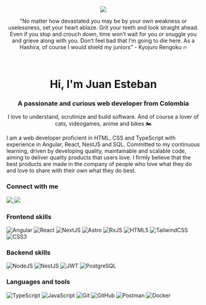 <p align="center">
  <img src="https://user-images.githubusercontent.com/55556476/217273633-10808d7d-0d37-414e-9d5e-96901a21c4c0.png">
</p>
<p align="center">"No matter how devastated you may be by your own weakness or uselessness, set your heart ablaze. Grit your teeth and look straight ahead. Even if you stop and crouch down, time won’t wait for you or snuggle you and grieve along with you. Don’t feel bad that I’m going to die here. As a Hashira, of course I would shield my juniors" - Kyojuro Rengoku 🔥</p>

<br>
<h1 align="center">Hi, I'm Juan Esteban</h1>
<h3 align="center">A passionate and curious web developer from Colombia</h3>
<p align="center">I love to understand, scrutinize and build software. And of course a lover of cats, videogames, anime and bikes 🏍</p>
<p>I am a web developer proficient in HTML, CSS and TypeScript with experience in Angular, React, NestJS and SQL. Committed to my continuous learning, driven by developing quality, maintainable and scalable code, aiming to deliver quality products that users love. I firmly believe that the best products are made in the company of people who love what they do and love to share with their own what they do best.</p>

<h3 align="left">Connect with me</h3>

<div align="left">
  <a href="https://www.linkedin.com/in/ejuanvanegas/" target="_blank">
  <img src="https://img.shields.io/badge/LinkedIn-0A66C2?style=for-the-badge&logo=LinkedIn&logoColor=fff" />
  </a>
  <a href="mailto:e.juanvanegas@gmail.com" target="_blank">
  <img src="https://img.shields.io/badge/Gmail-EA4335?style=for-the-badge&logo=Gmail&logoColor=fff" />
  </a>
</div>

<h3 align="left">Frontend skills</h3>

![Angular](https://img.shields.io/badge/Angular-DD0031?style=for-the-badge&logo=Angular)
![React](https://img.shields.io/badge/react-263238?style=for-the-badge&logo=React)
![NextJS](https://img.shields.io/badge/Next.js-000000?style=for-the-badge&logo=Next.js)
![Astro](https://img.shields.io/badge/Astro-000000?style=for-the-badge&logo=astro)
![RxJS](https://img.shields.io/badge/RxJS-B7178C?style=for-the-badge&logo=ReactiveX)
![HTML5](https://img.shields.io/badge/HTML5-E34F26?style=for-the-badge&logo=HTML5&logoColor=fff)
![TailwindCSS](https://img.shields.io/badge/tailwindcss-%2338B2AC.svg?style=for-the-badge&logo=tailwind-css&logoColor=white)
![CSS3](https://img.shields.io/badge/CSS3-1572B6?style=for-the-badge&logo=CSS3)

<h3 align="left">Backend skills</h3>

![NodeJS](https://img.shields.io/badge/Node.js-339933?style=for-the-badge&logo=Node.js&logoColor=fff)
![NestJS](https://img.shields.io/badge/NestJS-000000?style=for-the-badge&logo=nestjs&logoColor=%23E0234E)
![JWT](https://img.shields.io/badge/JWT-000000?style=for-the-badge&logo=JSON%20Web%20Tokens)
![PostgreSQL](https://img.shields.io/badge/PostgreSQL-000000?style=for-the-badge&logo=postgresql)

<h3 align="left">Languages and tools</h3>

![TypeScript](https://img.shields.io/badge/TypeScript-3178C6?style=for-the-badge&logo=TypeScript&logoColor=fff)
![JavaScript](https://img.shields.io/badge/JavaScript-000?style=for-the-badge&logo=JavaScript&logoColor=F7DF1E)
![Git](https://img.shields.io/badge/Git-F05032?style=for-the-badge&logo=Git&logoColor=fff)
![GitHub](https://img.shields.io/badge/GitHub-181717?style=for-the-badge&logo=GitHub&logoColor=fff)
![Postman](https://img.shields.io/badge/Postman-FF6C37?style=for-the-badge&logo=Postman&logoColor=fff)
![Docker](https://img.shields.io/badge/Docker-000000?style=for-the-badge&logo=docker)
